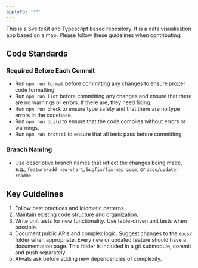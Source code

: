 ```yaml
---
applyTo: '**'
---
```


This is a SvelteKit and Typescript based repository. It is a data visualisation app based on a map. Please follow these guidelines when contributing:

## Code Standards

### Required Before Each Commit

- Run `npm run format` before committing any changes to ensure proper code formatting.
- Run `npm run lint` before committing any changes and ensure that there are no warnings or errors. If there are, they need fixing.
- Run `npm run check` to ensure type safety and that there are no type errors in the codebase.
- Run `npm run build` to ensure that the code compiles without errors or warnings.
- Run `npm run test:ci` to ensure that all tests pass before committing.

### Branch Naming

- Use descriptive branch names that reflect the changes being made, e.g., `feature/add-new-chart`, `bugfix/fix-map-zoom`, or `docs/update-readme`.

## Key Guidelines

1. Follow best practices and idiomatic patterns.
2. Maintain existing code structure and organization.
3. Write unit tests for new functionality. Use table-driven unit tests when possible.
4. Document public APIs and complex logic. Suggest changes to the `docs/` folder when appropriate. Every new or updated feature should have a documentation page. This folder is included in a git submodule, commit and push separately.
5. Alwats ask before adding new dependencies of complexity.
